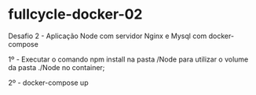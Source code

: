 # fullcycle-docker-02
Desafio 2 -  Aplicação Node com servidor Nginx e Mysql com docker-compose

1º - Executar o comando npm install na pasta /Node para utilizar o volume da pasta ./Node no container;

2º - docker-compose up
